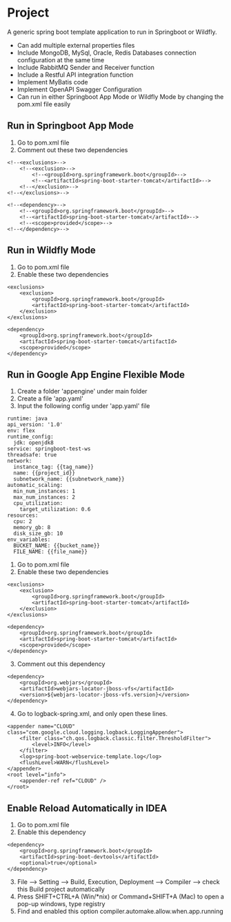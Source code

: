 # Project
A generic spring boot template application to run in Springboot or Wildfly.
* Can add multiple external properties files
* Include MongoDB, MySql, Oracle, Redis Databases connection configuration at the same time
* Include RabbitMQ Sender and Receiver function
* Include a Restful API integration function
* Implement MyBatis code
* Implement OpenAPI Swagger Configuration
* Can run in either Springboot App Mode or Wildfly Mode by changing the pom.xml file easily

## Run in Springboot App Mode

1. Go to pom.xml file
2. Comment out these two dependencies
```
<!--<exclusions>-->
    <!--<exclusion>-->
        <!--<groupId>org.springframework.boot</groupId>-->
        <!--<artifactId>spring-boot-starter-tomcat</artifactId>-->
    <!--</exclusion>-->
<!--</exclusions>-->
```
```
<!--<dependency>-->
    <!--<groupId>org.springframework.boot</groupId>-->
    <!--<artifactId>spring-boot-starter-tomcat</artifactId>-->
    <!--<scope>provided</scope>-->
<!--</dependency>-->
```

## Run in Wildfly Mode

1. Go to pom.xml file
2. Enable these two dependencies
```
<exclusions>
    <exclusion>
        <groupId>org.springframework.boot</groupId>
        <artifactId>spring-boot-starter-tomcat</artifactId>
    </exclusion>
</exclusions>
```
```
<dependency>
    <groupId>org.springframework.boot</groupId>
    <artifactId>spring-boot-starter-tomcat</artifactId>
    <scope>provided</scope>
</dependency>
```

## Run in Google App Engine Flexible Mode

1. Create a folder 'appengine' under main folder
2. Create a file 'app.yaml'
3. Input the following config under 'app.yaml' file
```
runtime: java
api_version: '1.0'
env: flex
runtime_config:
  jdk: openjdk8
service: springboot-test-ws
threadsafe: true
network:
  instance_tag: {{tag_name}}
  name: {{project_id}}
  subnetwork_name: {{subnetwork_name}}
automatic_scaling:
  min_num_instances: 1
  max_num_instances: 2
  cpu_utilization:
    target_utilization: 0.6
resources:
  cpu: 2
  memory_gb: 8
  disk_size_gb: 10
env_variables:
  BUCKET_NAME: {{bucket_name}}
  FILE_NAME: {{file_name}}

```
1. Go to pom.xml file
2. Enable these two dependencies
```
<exclusions>
    <exclusion>
        <groupId>org.springframework.boot</groupId>
        <artifactId>spring-boot-starter-tomcat</artifactId>
    </exclusion>
</exclusions>
```
```
<dependency>
    <groupId>org.springframework.boot</groupId>
    <artifactId>spring-boot-starter-tomcat</artifactId>
    <scope>provided</scope>
</dependency>
```
3. Comment out this dependency
```
<dependency>
    <groupId>org.webjars</groupId>
    <artifactId>webjars-locator-jboss-vfs</artifactId>
    <version>${webjars-locator-jboss-vfs.version}</version>
</dependency>
```
4. Go to logback-spring.xml, and only open these lines. 
```
<appender name="CLOUD" class="com.google.cloud.logging.logback.LoggingAppender">
    <filter class="ch.qos.logback.classic.filter.ThresholdFilter">
        <level>INFO</level>
    </filter>
    <log>spring-boot-webservice-template.log</log>
    <flushLevel>WARN</flushLevel>
</appender>
<root level="info">
    <appender-ref ref="CLOUD" />
</root>
```

## Enable Reload Automatically in IDEA

1. Go to pom.xml file
2. Enable this dependency
```
<dependency>
    <groupId>org.springframework.boot</groupId>
    <artifactId>spring-boot-devtools</artifactId>
    <optional>true</optional>
</dependency>
```
3. File –> Setting –> Build, Execution, Deployment –> Compiler –> check this Build project automatically
4. Press SHIFT+CTRL+A (Win/*nix) or Command+SHIFT+A (Mac) to open a pop-up windows, type registry
5. Find and enabled this option compiler.automake.allow.when.app.running
